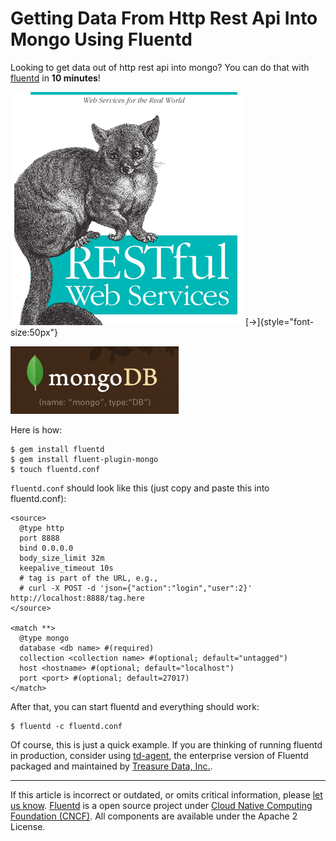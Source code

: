 Getting Data From Http Rest Api Into Mongo Using Fluentd
========================================================

Looking to get data out of http rest api into mongo? You can do that
with [fluentd](//fluentd.org) in **10 minutes**!

![](/images/plugin_icon/http_rest_api.png)
[→]{style="font-size:50px"}

![](/images/plugin_icon/mongo.png)

Here is how:

``` {.CodeRay}
$ gem install fluentd
$ gem install fluent-plugin-mongo
$ touch fluentd.conf
```

`fluentd.conf` should look like this (just copy and paste this into
fluentd.conf):

``` {.CodeRay}
<source>
  @type http
  port 8888
  bind 0.0.0.0
  body_size_limit 32m
  keepalive_timeout 10s
  # tag is part of the URL, e.g.,
  # curl -X POST -d 'json={"action":"login","user":2}' http://localhost:8888/tag.here
</source>

<match **>
  @type mongo
  database <db name> #(required)
  collection <collection name> #(optional; default="untagged")
  host <hostname> #(optional; default="localhost")
  port <port> #(optional; default=27017)
</match>
```

After that, you can start fluentd and everything should work:

``` {.CodeRay}
$ fluentd -c fluentd.conf
```

Of course, this is just a quick example. If you are thinking of running
fluentd in production, consider using [td-agent](/articles/td-agent), the
enterprise version of Fluentd packaged and maintained by [Treasure Data,
Inc.](//www.treasure-data.com).


------------------------------------------------------------------------


If this article is incorrect or outdated, or omits critical information,
please [let us know](https://github.com/fluent/fluentd-docs/issues?state=open).
[Fluentd](http://www.fluentd.org/) is a open source project under [Cloud
Native Computing Foundation (CNCF)](https://cncf.io/). All components
are available under the Apache 2 License.
